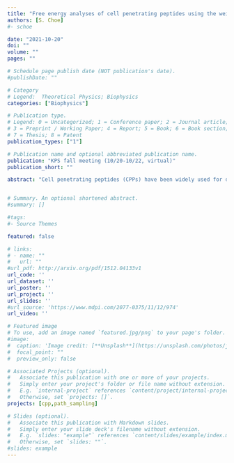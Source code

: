 ```yaml
---
title: "Free energy analyses of cell penetrating peptides using the weighted ensemble method"
authors: [S. Choe]
#- schoe

date: "2021-10-20"
doi: ""
volume: ""
pages: ""

# Schedule page publish date (NOT publication's date).
#publishDate: ""

# Category
# Legend:  Theoretical Physics; Biophysics
categories: ["Biophysics"]

# Publication type.
# Legend: 0 = Uncategorized; 1 = Conference paper; 2 = Journal article;
# 3 = Preprint / Working Paper; 4 = Report; 5 = Book; 6 = Book section;
# 7 = Thesis; 8 = Patent
publication_types: ["1"]

# Publication name and optional abbreviated publication name.
publication: "KPS fall meeting (10/20-10/22, virtual)"
publication_short: ""

abstract: "Cell penetrating peptides (CPPs) have been widely used for drug-delivery agents, however, it has not been fully understood how they translocate across cell membranes. The Weighted Ensemble (WE) method, one of powerful and flexible path sampling techniques, can be useful to reveal translocation paths and free energy barriers along those paths. Within the WE approach we show how Arg9s (nona-arginine) and Tat interact with a DOPC:DOPG (4:1) model membrane and we also present free energy profiles (or potential of mean forces, PMFs) of translocation across the membrane. A different composition of lipid molecules was also tried and compared. Our approach can be applied to any CPPs interacting with various model membranes and it will provide useful information regarding the transport mechanisms of CPPs."


# Summary. An optional shortened abstract.
#summary: []

#tags:
#- Source Themes

featured: false

# links:
# - name: ""
#   url: ""
#url_pdf: http://arxiv.org/pdf/1512.04133v1
url_code: ''
url_dataset: ''
url_poster: ''
url_project: ''
url_slides: ''
#url_source: 'https://www.mdpi.com/2077-0375/11/12/974'
url_video: ''

# Featured image
# To use, add an image named `featured.jpg/png` to your page's folder.
#image:
#  caption: 'Image credit: [**Unsplash**](https://unsplash.com/photos/jdD8gXaTZsc)'
#  focal_point: ""
#  preview_only: false

# Associated Projects (optional).
#   Associate this publication with one or more of your projects.
#   Simply enter your project's folder or file name without extension.
#   E.g. `internal-project` references `content/project/internal-project/index.md`.
#   Otherwise, set `projects: []`.
projects: [cpp,path_sampling]

# Slides (optional).
#   Associate this publication with Markdown slides.
#   Simply enter your slide deck's filename without extension.
#   E.g. `slides: "example"` references `content/slides/example/index.md`.
#   Otherwise, set `slides: ""`.
#slides: example
---
```




